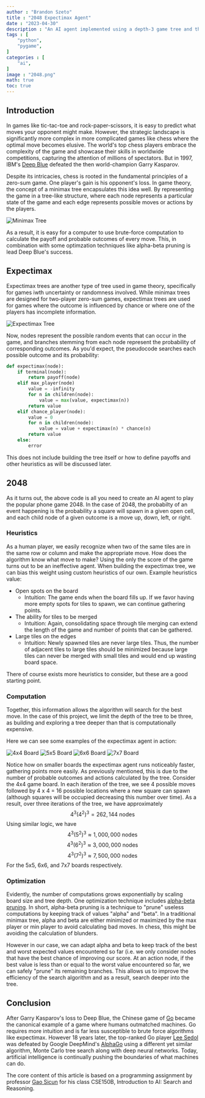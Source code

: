 ```yaml
---
author : "Brandon Szeto"
title : "2048 Expectimax Agent"
date : "2023-04-30"
description : "An AI agent implemented using a depth-3 game tree and the expectimax algorithm. Achieves a score over 20,000 more than 50% of the time."
tags : [
    "python",
    "pygame",
]
categories : [
    "ai",
]
image : "2048.png"
math: true
toc: true
---
```


## Introduction
In games like tic-tac-toe and rock-paper-scissors, it is easy to predict what
moves your opponent might make. However, the strategic landscape is
significantly more complex in more complicated games like chess where the
optimal move becomes elusive. The world's top chess players embrace the
complexity of the game and showcase their skills in worldwide competitions,
capturing the attention of millions of spectators. But in 1997, IBM's [Deep
Blue](https://en.wikipedia.org/wiki/Deep_Blue_(chess_computer))
defeated the then world-champion Garry Kasparov.

Despite its intricacies, chess is rooted in the fundamental
principles of a zero-sum game. One player's gain is his opponent's loss. In
game theory, the concept of a minimax tree encapsulates this idea well. By
representing the game in a tree-like structure, where each node represents a
particular state of the game and each edge represents possible moves or actions
by the players. 

![Minimax Tree](minimax.png)

As a result, it is easy for a computer to use brute-force
computation to calculate the payoff and probable outcomes of every move. This,
in combination with some optimzation techniques like alpha-beta pruning is lead
Deep Blue's success.

## Expectimax

Expectimax trees are another type of tree used in game theory, specifically for
games iwth uncertainty or randomness involved. While minimax trees are designed 
for two-player zero-sum games, expectimax trees are used for games where the 
outcome is influenced by chance or where one of the players has incomplete 
information.

![Expectimax Tree](expectimax.png)

Now, nodes represent the possible random events that can occur in the game, and
branches stemming from each node represent the probability of corresponding
outcomes. As you'd expect, the pseudocode searches each possible outcome and its
probability:

```python
def expectimax(node):
    if terminal(node):
        return payoff(node)
    elif max_player(node)
        value = -infinity
        for n in children(node):
            value = max(value, expectimax(n))
        return value
    elif chance_player(node):
        value = 0
        for n in children(node):
            value = value + expectimax(n) * chance(n)
        return value
    else:
        error
```
This does not include building the tree itself or how to define payoffs and
other heuristics as will be discussed later.


## 2048
As it turns out, the above code is all you need to create an AI agent to play
the popular phone game 2048. In the case of 2048, the probabilty of an event 
happening is the probability a square will spawn in a given open cell, and 
each child node of a given outcome is a move up, down, left, or right. 

### Heuristics
As a human player, we easily
recognize when two of the same tiles are in the same row or column and make the
appropriate move. How does the algorithm know what move to make? Using the only
the score of the game turns out to be an ineffective agent. When building the
expectimax tree, we can bias this weight using custom heuristics of our own.
Example heuristics value:
- Open spots on the board
    - Intuition: The game ends when the board fills up. If we favor having 
      more empty spots for tiles to spawn, we can continue gathering points.
- The ability for tiles to be merged
    - Intuition: Again, consolidating space through tile merging can extend the
      length of the game and number of points that can be gathered.
- Large tiles on the edges
    - Intuition: Newly spawned tiles are never large tiles. Thus, the number of
      adjacent tiles to large tiles should be minimized because large tiles can
      never be merged with small tiles and would end up wasting board space.

There of course exists more heuristics to consider, but these are a good
starting point.

### Computation
Together,
this information allows the algorithm will search for the best move. In the 
case of this project, we limit
the depth of the tree to be three, as building and exploring a tree deeper than
that is computationally expensive.

Here we can see some examples of the expectimax agent in action:

![4x4 Board](4x4.gif)
![5x5 Board](5x5.gif)
![6x6 Board](6x6.gif)
![7x7 Board](7x7.gif)

Notice how on smaller boards the expectimax agent runs noticeably faster,
gathering points more easily. As previously mentioned, this is due to the number
of probable outcomes and actions calculated by the tree. Consider the 4x4 game
board. In each iteration of the tree, we see 4 possible moves followed by 
4 x 4 = 16 possible locations where a new square can spawn (although squares
will be occupied decreasing this number over time). As a result, over three
iterations of the tree, we have approximately
$$ 4^3(4^2)^3 = 262,144 \text{ nodes} $$
Using similar logic, we have
$$ 4^3(5^2)^3 \approx 1,000,000 \text{ nodes} $$
$$ 4^3(6^2)^3 \approx 3,000,000 \text{ nodes} $$
$$ 4^3(7^2)^3 \approx 7,500,000 \text{ nodes} $$
For the 5x5, 6x6, and 7x7 boards respectively.

### Optimization
Evidently, the number of computations grows exponentially by scaling board size
and tree depth. One optimization technique includes [alpha-beta pruning](https://en.wikipedia.org/wiki/Alpha–beta_pruning).
In short, alpha-beta pruning is a technique to "prune" useless computations by
keeping track of values "alpha" and "beta". In a traditional minimax tree, alpha
and beta are either minimized or maximized by the max player or min player to
avoid calculating bad moves. In chess, this might be avoiding the calculation of
blunders. 

However in our case, we can adapt alpha and beta to keep track of the
best and worst expected values encountered so far (i.e. we only consider nodes
that have the best chance of improving our score. At an action node, if the best
value is less than or equal to the worst value encountered so far, we can safely
"prune" its remaining branches. This allows us to improve the efficiency of the
search algorithm and as a result, search deeper into the tree.

## Conclusion
After
Garry Kasparov's loss to Deep Blue, the Chinese game of [Go](https://en.wikipedia.org/wiki/Go_(game))
became the canonical example of a game where humans outmatched machines. Go
requires more intuition and is far less susceptible to brute force algorithms
like expectimax. However 18 years later, the top-ranked Go player 
[Lee Sedol](https://en.wikipedia.org/wiki/Lee_Sedol) was defeated by Google
DeepMind's [AlphaGo](https://en.wikipedia.org/wiki/AlphaGo) using a different
yet similar algorithm, Monte Carlo tree search along with deep neural networks.
Today, artificial intelligence is continually pushing the boundaries of what
machines can do.

The core content of this article is based on a programming assignment by
professor [Gao Sicun](https://jacobsschool.ucsd.edu/node/3603) for his class
CSE150B, Introduction to AI: Search and Reasoning.
